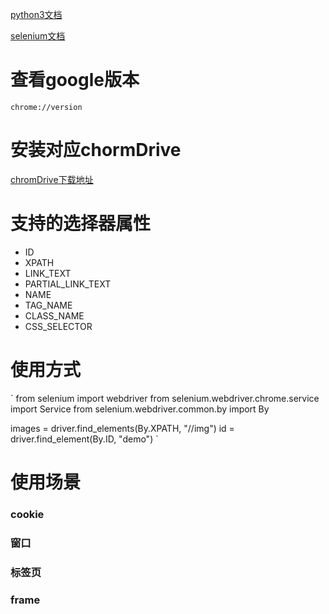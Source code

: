[python3文档](https://docs.python.org/zh-cn/3/tutorial/index.html)

[selenium文档](https://www.selenium.dev/zh-cn/documentation/webdriver/getting_started/upgrade_to_selenium_4/)

# 查看google版本
`chrome://version`

# 安装对应chormDrive
[chromDrive下载地址](https://sites.google.com/chromium.org/driver/?pli=1)


# 支持的选择器属性

- ID
- XPATH 
- LINK_TEXT 
- PARTIAL_LINK_TEXT 
- NAME 
- TAG_NAME
- CLASS_NAME 
- CSS_SELECTOR

# 使用方式

`
from selenium import webdriver
from selenium.webdriver.chrome.service import Service
from selenium.webdriver.common.by import By

images = driver.find_elements(By.XPATH, "//img")
id = driver.find_element(By.ID, "demo")
`

# 使用场景
### cookie
### 窗口
### 标签页
### frame